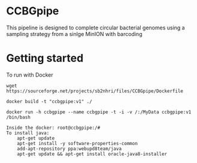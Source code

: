 # CCBGpipe
This pipeline is designed to complete circular bacterial genomes using a sampling strategy from a sinlge MinION with barcoding

# Getting started
To run with Docker

``wget https://sourceforge.net/projects/sb2nhri/files/CCBGpipe/Dockerfile``

``docker build -t "ccbgpipe:v1" ./``

``docker run -h ccbgpipe --name ccbgpipe -t -i -v /:/MyData ccbgpipe:v1 /bin/bash``

    Inside the docker: root@ccbgpipe:/# 
    To install java:
        apt-get update
        apt-get install -y software-properties-common
        add-apt-repository ppa:webupd8team/java
        apt-get update && apt-get install oracle-java8-installer

